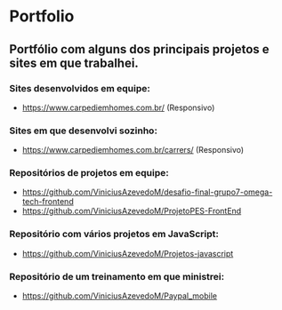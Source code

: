# Portfolio
## Portfólio com alguns dos principais projetos e sites em que trabalhei.

### Sites desenvolvidos em equipe:
- https://www.carpediemhomes.com.br/ (Responsivo)

### Sites em que desenvolvi sozinho:
- https://www.carpediemhomes.com.br/carrers/ (Responsivo)

### Repositórios de projetos em equipe:
- https://github.com/ViniciusAzevedoM/desafio-final-grupo7-omega-tech-frontend
- https://github.com/ViniciusAzevedoM/ProjetoPES-FrontEnd

### Repositório com vários projetos em JavaScript:
- https://github.com/ViniciusAzevedoM/Projetos-javascript

### Repositório de um treinamento em que ministrei:
- https://github.com/ViniciusAzevedoM/Paypal_mobile
